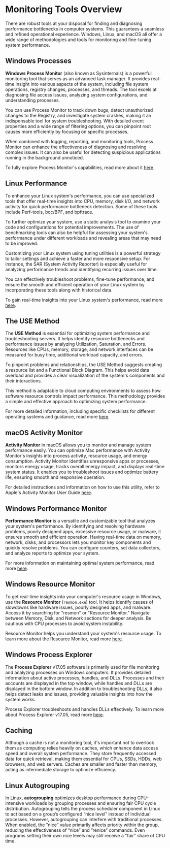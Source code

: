
# Monitoring Tools Overview

There are robust tools at your disposal for finding and diagnosing performance bottlenecks in computer systems. This guarantees a seamless and refined operational experience. Windows, Linux, and macOS all offer a wide range of methodologies and tools for monitoring and fine-tuning system performance.

## Windows Processes

**Windows Process Monitor** (also known as Sysinternals) is a powerful monitoring tool that serves as an advanced task manager. It provides real-time insight into various aspects of the system, including file system operations, registry changes, processes, and threads. The tool excels at diagnosing file access issues, analyzing system configurations, and understanding processes.

You can use Process Monitor to track down bugs, detect unauthorized changes to the Registry, and investigate system crashes, making it an indispensable tool for system troubleshooting. With detailed event properties and a wide range of filtering options, you can pinpoint root causes more efficiently by focusing on specific processes.

When combined with logging, reporting, and monitoring tools, Process Monitor can enhance the effectiveness of diagnosing and resolving complex issues. It can also be useful for detecting suspicious applications running in the background unnoticed.

To fully explore Process Monitor's capabilities, read more about it [here](https://learn.microsoft.com/en-us/sysinternals/downloads/procmon).

## Linux Performance

To enhance your Linux system's performance, you can use specialized tools that offer real-time insights into CPU, memory, disk I/O, and network activity for quick performance bottleneck detection. Some of these tools include Perf-tools, bcc/BPF, and bpftrace.

To further optimize your system, use a static analysis tool to examine your code and configurations for potential improvements. The use of benchmarking tools can also be helpful for assessing your system's performance under different workloads and revealing areas that may need to be improved.

Customizing your Linux system using tuning utilities is a powerful strategy to tailor settings and achieve a faster and more responsive setup. For instance, the SAR (System Activity Reporter) is especially useful for analyzing performance trends and identifying recurring issues over time.

You can effectively troubleshoot problems, fine-tune performance, and ensure the smooth and efficient operation of your Linux system by incorporating these tools along with historical data.

To gain real-time insights into your Linux system's performance, read more [here](https://www.brendangregg.com/linuxperf.html).

## The USE Method

The **USE Method** is essential for optimizing system performance and troubleshooting servers. It helps identify resource bottlenecks and performance issues by analyzing Utilization, Saturation, and Errors. Resources like CPUs, memory, storage, and network interfaces can be measured for busy time, additional workload capacity, and errors.

To pinpoint problems and relationships, the USE Method suggests creating a resource list and a Functional Block Diagram. This helps avoid data overload and provides a clear visualization of the system's components and their interactions.

This method is adaptable to cloud computing environments to assess how software resource controls impact performance. This methodology provides a simple and effective approach to optimizing system performance.

For more detailed information, including specific checklists for different operating systems and guidance, read more [here](https://brendangregg.com/usemethod.html).

## macOS Activity Monitor

**Activity Monitor** in macOS allows you to monitor and manage system performance easily. You can optimize Mac performance with Activity Monitor's insights into process activity, resource usage, and energy consumption. Activity Monitor identifies unresponsive apps or processes, monitors energy usage, tracks overall energy impact, and displays real-time system status. It enables you to troubleshoot issues and optimize battery life, ensuring smooth and responsive operation.

For detailed instructions and information on how to use this utility, refer to Apple's Activity Monitor User Guide [here](https://support.apple.com/guide/activity-monitor/welcome/mac).

## Windows Performance Monitor

**Performance Monitor** is a versatile and customizable tool that analyzes your system's performance. By identifying and resolving hardware problems, poorly designed apps, excessive resource usage, or malware, it ensures smooth and efficient operation. Having real-time data on memory, network, disks, and processors lets you monitor key components and quickly resolve problems. You can configure counters, set data collectors, and analyze reports to optimize your system.

For more information on maintaining optimal system performance, read more [here](https://www.digitalcitizen.life/how-use-resource-monitor-windows-7/).


## Windows Resource Monitor

To get real-time insights into your computer's resource usage in Windows, use the **Resource Monitor** (`resmon.exe`) tool. It helps identify causes of slowdowns like hardware issues, poorly designed apps, and malware. Access it by searching for "resmon" or "Resource Monitor." Navigate between Memory, Disk, and Network sections for deeper analysis. Be cautious with CPU processes to avoid system instability.

Resource Monitor helps you understand your system's resource usage. To learn more about the Resource Monitor, read more [here](https://docs.microsoft.com/en-us/sysinternals/downloads/resmon).

## Windows Process Explorer

The **Process Explorer** v17.05 software is primarily used for file monitoring and analyzing processes on Windows computers. It provides detailed information about active processes, handles, and DLLs. Processes and their accounts are displayed in the top window, while handles and DLLs are displayed in the bottom window. In addition to troubleshooting DLLs, it also helps detect leaks and issues, providing valuable insights into how the system works.

Process Explorer troubleshoots and handles DLLs effectively. To learn more about Process Explorer v17.05, read more [here](https://learn.microsoft.com/en-us/sysinternals/downloads/process-explorer).

## Caching

Although a cache is not a monitoring tool, it's important not to overlook them as computing relies heavily on caches, which enhance data access speed and overall system performance. They store frequently accessed data for quick retrieval, making them essential for CPUs, SSDs, HDDs, web browsers, and web servers. Caches are smaller and faster than memory, acting as intermediate storage to optimize efficiency.

## Linux Autogrouping

In Linux, **autogrouping** optimizes desktop performance during CPU-intensive workloads by grouping processes and ensuring fair CPU cycle distribution. Autogrouping tells the process scheduler component in Linux to act based on a group’s configured “nice level” instead of individual processes. However, autogrouping can interfere with traditional processes. When enabled, the ”nice” value primarily affects priority within the group, reducing the effectiveness of “nice” and ”renice” commands. Even programs setting their own nice levels may still receive a "fair" share of CPU time.
